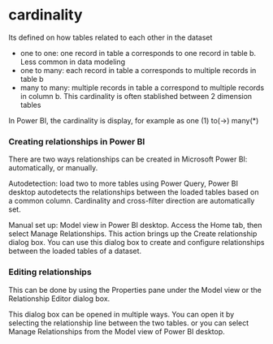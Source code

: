 # cardinality
Its defined on how tables related to each other in the dataset

- one to one: one record in table a corresponds to one record in table b. Less common in data modeling
- one to many: each record in table a corresponds to multiple records in table b
- many to many: multiple records in table a correspond to multiple records in column b. This cardinality is often stablished between 2 dimension tables

In Power BI, the cardinality is display, for example as one (1) to(->) many(*)

### Creating relationships in Power BI
There are two ways relationships can be created in Microsoft Power BI: automatically, or manually. 

Autodetection: load two to more tables using Power Query, Power BI desktop autodetects the relationships between the loaded tables based on a common column. Cardinality and cross-filter direction are automatically set. 

Manual set up:  Model view in Power BI desktop. Access the Home tab, then select Manage Relationships. This action brings up the Create relationship dialog box. You can use this dialog box to create and configure relationships between the loaded tables of a dataset. 

### Editing relationships
This can be done by using the Properties pane under the Model view or the Relationship Editor dialog box. 

This dialog box can be opened in multiple ways. You can open it by selecting the relationship line between the two tables. or you can select Manage Relationships from the Model view of Power BI desktop.
